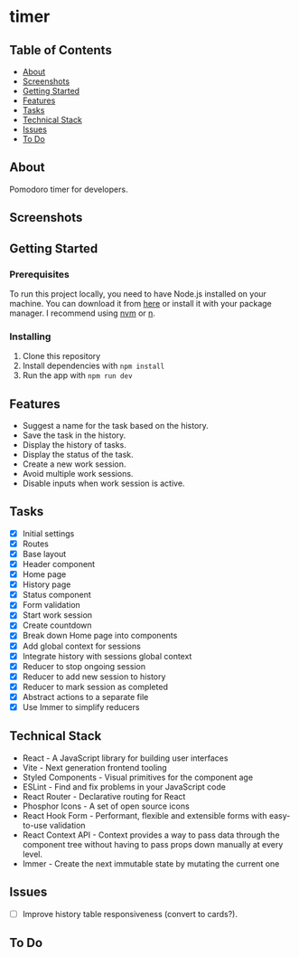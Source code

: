 # timer

## Table of Contents

- [About](#about)
- [Screenshots](#screenshots)
- [Getting Started](#getting_started)
- [Features](#features)
- [Tasks](#tasks)
- [Technical Stack](#tech_stack)
- [Issues](#issues)
- [To Do](#todo)

## About <a name = "about"></a>

Pomodoro timer for developers.

## Screenshots <a name = "screenshots"></a>


## Getting Started <a name = "getting_started"></a>

### Prerequisites

To run this project locally, you need to have Node.js installed on your machine. You can download it from [here](https://nodejs.org/en/download/) or install it with your package manager. I recommend using [nvm](https://github.com/nvm-sh/nvm) or [n](https://github.com/tj/n).

### Installing

1. Clone this repository
2. Install dependencies with `npm install`
3. Run the app with `npm run dev`

## Features <a name = "features"></a>

- Suggest a name for the task based on the history.
- Save the task in the history.
- Display the history of tasks.
- Display the status of the task.
- Create a new work session.
- Avoid multiple work sessions.
- Disable inputs when work session is active.


## Tasks <a name = "tasks"></a>

- [x] Initial settings
- [x] Routes
- [x] Base layout
- [x] Header component
- [x] Home page
- [x] History page
- [x] Status component
- [x] Form validation
- [x] Start work session
- [x] Create countdown
- [x] Break down Home page into components
- [x] Add global context for sessions
- [x] Integrate history with sessions global context
- [x] Reducer to stop ongoing session
- [x] Reducer to add new session to history
- [x] Reducer to mark session as completed
- [x] Abstract actions to a separate file
- [x] Use Immer to simplify reducers

## Technical Stack <a name = "tech_stack"></a>

- React - A JavaScript library for building user interfaces
- Vite - Next generation frontend tooling
- Styled Components - Visual primitives for the component age
- ESLint - Find and fix problems in your JavaScript code
- React Router - Declarative routing for React
- Phosphor Icons - A set of open source icons
- React Hook Form - Performant, flexible and extensible forms with easy-to-use validation
- React Context API - Context provides a way to pass data through the component tree without having to pass props down manually at every level.
- Immer - Create the next immutable state by mutating the current one

## Issues <a name = "issues"></a>

- [ ] Improve history table responsiveness (convert to cards?).

## To Do <a name = "todo"></a>